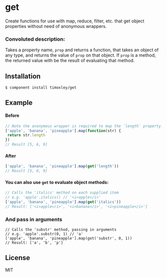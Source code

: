 # get

Create functions for use with map, reduce, filter, etc. that get object
properties without need of anonymous wrappers.

### Convoluted description:
Takes a property name, `prop` and returns a function, that takes an object of
any type, and returns the value of `prop` on that object. If `prop` is a
method, the returned value with be the result of evaluating that method.

## Installation

    $ component install timoxley/get

## Example

#### Before
```js
// Note the anonymous wrapper is required to map the `length` property.
['apple', 'banana', 'pineapple'].map(function(str) {
 return str.length
})
// Result [5, 6, 9]
```

#### After
```js
['apple', 'banana', 'pineapple'].map(get('length'))
// Result [5, 6, 9]
```

#### You can also use `get` to evaluate object methods:

```js
// Calls the 'italics' method on each supplied item
// e.g. 'apple'.italics() // '<i>apple</i>'
['apple', 'banana', 'pineapple'].map(get('italics'))
// Result: ['<i>apple</i>', '<i>banana</i>', '<i>pineapple</i>']
```
### And pass in arguments
```
// Calls the 'substr' method, passing in arguments
// e.g. 'apple'.substr(0, 1) // 'a'
['apple', 'banana', 'pineapple'].map(get('substr', 0, 1))
// Result: ['a', 'b', 'p']
```

## License

  MIT

